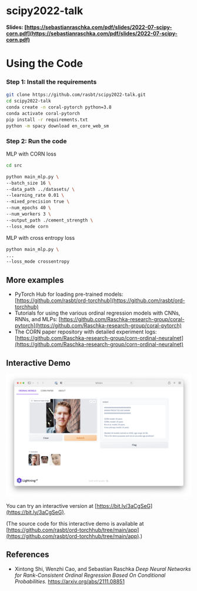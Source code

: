 # scipy2022-talk



**Slides: [https://sebastianraschka.com/pdf/slides/2022-07-scipy-corn.pdf](https://sebastianraschka.com/pdf/slides/2022-07-scipy-corn.pdf)**



# Using the Code



### Step 1: Install the requirements

```bash
git clone https://github.com/rasbt/scipy2022-talk.git
cd scipy2022-talk
conda create -n coral-pytorch python=3.8
conda activate coral-pytorch
pip install -r requirements.txt
python -m spacy download en_core_web_sm
```

### Step 2: Run the code

MLP with CORN loss

```bash
cd src
```

```bash
python main_mlp.py \
--batch_size 16 \
--data_path ../datasets/ \
--learning_rate 0.01 \
--mixed_precision true \
--num_epochs 40 \
--num_workers 3 \
--output_path ./cement_strength \
--loss_mode corn
````

MLP with cross entropy loss

```bash
python main_mlp.py \
...
--loss_mode crossentropy
```



## More examples

- PyTorch Hub for loading pre-trained models: [https://github.com/rasbt/ord-torchhub](https://github.com/rasbt/ord-torchhub)
- Tutorials for using the various ordinal regression models with CNNs, RNNs, and MLPs: [https://github.com/Raschka-research-group/coral-pytorch](https://github.com/Raschka-research-group/coral-pytorch)
- The CORN paper repository with detailed experiment logs: [https://github.com/Raschka-research-group/corn-ordinal-neuralnet](https://github.com/Raschka-research-group/corn-ordinal-neuralnet)



## Interactive Demo

[![](images/app-screenshot.png)](https://bit.ly/3aCgSeG)

You can try an interactive version at [https://bit.ly/3aCgSeG](https://bit.ly/3aCgSeG).

(The source code for this interactive demo is available at [https://github.com/rasbt/ord-torchhub/tree/main/app](https://github.com/rasbt/ord-torchhub/tree/main/app).)



## References

- Xintong Shi, Wenzhi Cao, and Sebastian Raschka 
*Deep Neural Networks for Rank-Consistent Ordinal Regression Based On Conditional Probabilities.*
https://arxiv.org/abs/2111.08851